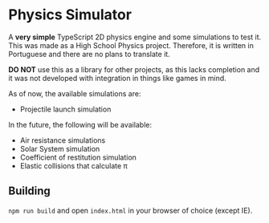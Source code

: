 # Physics Simulator

A **very simple** TypeScript 2D physics engine and some simulations to test it. This was made as
a High School Physics project. Therefore, it is written in Portuguese and there are no
plans to translate it.

**DO NOT** use this as a library for other projects, as this lacks completion and it was not
developed with integration in things like games in mind.

As of now, the available simulations are:

 - Projectile launch simulation

In the future, the following will be available:

 - Air resistance simulations
 - Solar System simulation
 - Coefficient of restitution simulation
 - Elastic collisions that calculate π

## Building

```npm run build``` and open `index.html` in your browser of choice (except IE).